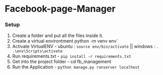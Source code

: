 # Facebook-page-Manager

### Setup
1. Create a folder and put all the files inside it.
2. Create a virtual environtment python -m venv env`
3. Activate VirtualENV - ubuntu : `source env/bin/activate` || windows : `. .\env\Scripts\activate`
4. Run requirements.txt - `pip install -r requirements.txt`
5. Get into the project folder -  cd  fb_management
6. Run the Application - `python manage.py runserver localhost`
